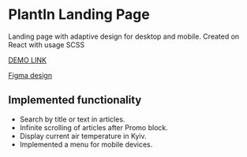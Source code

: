 # PlantIn Landing Page

Landing page with adaptive design for desktop and mobile. Created on React with usage SCSS

[DEMO LINK](https://vlad-tuzenko.github.io/lp_PlantIn/)

[Figma design](https://www.figma.com/file/KtzICEGlTEoXBJlD1Vid8X/PlantIn-Test-Case?node-id=0%3A1)

## Implemented functionality
* Search by title or text in articles.
* Infinite scrolling of articles after Promo block.
* Display current air temperature in Kyiv.
* Implemented a menu for mobile devices.
